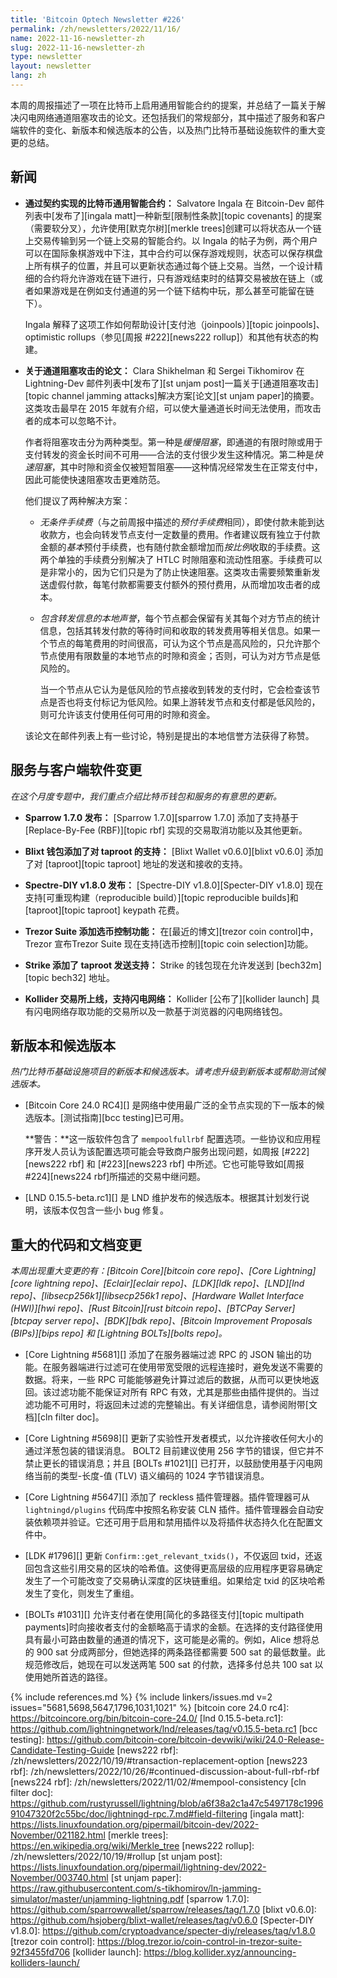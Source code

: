 ```yaml
---
title: 'Bitcoin Optech Newsletter #226'
permalink: /zh/newsletters/2022/11/16/
name: 2022-11-16-newsletter-zh
slug: 2022-11-16-newsletter-zh
type: newsletter
layout: newsletter
lang: zh
---
```

本周的周报描述了一项在比特币上启用通用智能合约的提案，并总结了一篇关于解决闪电网络通道阻塞攻击的论文。还包括我们的常规部分，其中描述了服务和客户端软件的变化、新版本和候选版本的公告，以及热门比特币基础设施软件的重大变更的总结。

## 新闻

- **<!--general-smart-contracts-in-bitcoin-via-covenants-->通过契约实现的比特币通用智能合约：** Salvatore Ingala 在 Bitcoin-Dev 邮件列表中[发布了][ingala matt]一种新型[限制性条款][topic covenants] 的提案（需要软分叉），允许使用[默克尔树][merkle trees]创建可以将状态从一个链上交易传输到另一个链上交易的智能合约。以 Ingala 的帖子为例，两个用户可以在国际象棋游戏中下注，其中合约可以保存游戏规则，状态可以保存棋盘上所有棋子的位置，并且可以更新状态通过每个链上交易。当然，一个设计精细的合约将允许游戏在链下进行，只有游戏结束时的结算交易被放在链上（或者如果游戏是在例如支付通道的另一个链下结构中玩，那么甚至可能留在链下）。

    Ingala 解释了这项工作如何帮助设计[支付池（joinpools）][topic joinpools]、optimistic rollups（参见[周报 #222][news222 rollup]）和其他有状态的构建。

- **<!--paper-about-channel-jamming-attacks-->关于通道阻塞攻击的论文：** Clara Shikhelman 和 Sergei Tikhomirov 在 Lightning-Dev 邮件列表中[发布了][st unjam post]一篇关于[通道阻塞攻击][topic channel jamming attacks]解决方案[论文][st unjam paper]的摘要。这类攻击最早在 2015 年就有介绍，可以使大量通道长时间无法使用，而攻击者的成本可以忽略不计。

    作者将阻塞攻击分为两种类型。第一种是*缓慢阻塞*，即通道的有限时隙或用于支付转发的资金长时间不可用——合法的支付很少发生这种情况。第二种是*快速阻塞*，其中时隙和资金仅被短暂阻塞——这种情况经常发生在正常支付中，因此可能使快速阻塞攻击更难防范。

    他们提议了两种解决方案：

    - *<!--unconditional-fees-->无条件手续费*（与之前周报中描述的*预付手续费*相同），即使付款未能到达收款方，也会向转发节点支付一定数量的费用。作者建议既有独立于付款金额的*基本*预付手续费，也有随付款金额增加而*按比例*收取的手续费。这两个单独的手续费分别解决了 HTLC 时隙阻塞和流动性阻塞。手续费可以是非常小的，因为它们只是为了防止快速阻塞。这类攻击需要频繁重新发送虚假付款，每笔付款都需要支付额外的预付费用，从而增加攻击者的成本。

    - *<!--local-reputation-with-forwarding-->包含转发信息的本地声誉*，每个节点都会保留有关其每个对方节点的统计信息，包括其转发付款的等待时间和收取的转发费用等相关信息。如果一个节点的每笔费用的时间很高，可认为这个节点是高风险的，只允许那个节点使用有限数量的本地节点的时隙和资金；否则，可认为对方节点是低风险的。

        当一个节点从它认为是低风险的节点接收到转发的支付时，它会检查该节点是否也将支付标记为低风险。如果上游转发节点和支付都是低风险的，则可允许该支付使用任何可用的时隙和资金。

    该论文在邮件列表上有一些讨论，特别是提出的本地信誉方法获得了称赞。

## 服务与客户端软件变更

*在这个月度专题中，我们重点介绍比特币钱包和服务的有意思的更新。*

- **Sparrow 1.7.0 发布：**
  [Sparrow 1.7.0][sparrow 1.7.0] 添加了支持基于 [Replace-By-Fee (RBF)][topic rbf] 实现的交易取消功能以及其他更新。

- **Blixt 钱包添加了对 taproot 的支持：**
  [Blixt Wallet v0.6.0][blixt v0.6.0] 添加了对 [taproot][topic taproot] 地址的发送和接收的支持。

- **Spectre-DIY v1.8.0 发布：**
  [Spectre-DIY v1.8.0][Specter-DIY v1.8.0] 现在支持[可重现构建（reproducible build）][topic reproducible builds]和 [taproot][topic taproot] keypath 花费。

- **Trezor Suite 添加选币控制功能：**
  在[最近的博文][trezor coin control]中，Trezor 宣布Trezor Suite 现在支持[选币控制][topic coin selection]功能。

- **Strike 添加了 taproot 发送支持：**
  Strike 的钱包现在允许发送到 [bech32m][topic bech32] 地址。

- **Kollider 交易所上线，支持闪电网络：**
  Kollider [公布了][kollider launch] 具有闪电网络存取功能的交易所以及一款基于浏览器的闪电网络钱包。

## 新版本和候选版本

*热门比特币基础设施项目的新版本和候选版本。请考虑升级到新版本或帮助测试候选版本。*

- [Bitcoin Core 24.0 RC4][] 是网络中使用最广泛的全节点实现的下一版本的候选版本。[测试指南][bcc testing]已可用。

  **<!--warning-->警告：**这一版软件包含了 `mempoolfullrbf` 配置选项。一些协议和应用程序开发人员认为该配置选项可能会导致商户服务出现问题，如周报 [#222][news222 rbf] 和 [#223][news223 rbf] 中所述。它也可能导致如[周报 #224][news224 rbf]所描述的交易中继问题。

- [LND 0.15.5-beta.rc1][] 是 LND 维护发布的候选版本。根据其计划发行说明，该版本仅包含一些小 bug 修复。

## 重大的代码和文档变更

*本周出现重大变更的有：[Bitcoin Core][bitcoin core repo]、[Core Lightning][core lightning repo]、[Eclair][eclair repo]、[LDK][ldk repo]、[LND][lnd repo]、[libsecp256k1][libsecp256k1 repo]、[Hardware Wallet Interface (HWI)][hwi repo]、[Rust Bitcoin][rust bitcoin repo]、[BTCPay Server][btcpay server repo]、[BDK][bdk repo]、[Bitcoin Improvement Proposals (BIPs)][bips repo] 和 [Lightning BOLTs][bolts repo]。*

- [Core Lightning #5681][] 添加了在服务器端过滤 RPC 的 JSON 输出的功能。在服务器端进行过滤可在使用带宽受限的远程连接时，避免发送不需要的数据。将来，一些 RPC 可能能够避免计算过滤后的数据，从而可以更快地返回。该过滤功能不能保证对所有 RPC 有效，尤其是那些由插件提供的。当过滤功能不可用时，将返回未过滤的完整输出。有关详细信息，请参阅附带[文档][cln filter doc]。

- [Core Lightning #5698][] 更新了实验性开发者模式，以允许接收任何大小的通过洋葱包装的错误消息。 BOLT2 目前建议使用 256 字节的错误，但它并不禁止更长的错误消息；并且 [BOLTs #1021][] 已打开，以鼓励使用基于闪电网络当前的类型-长度-值 (TLV) 语义编码的 1024 字节错误消息。

- [Core Lightning #5647][] 添加了 reckless 插件管理器。插件管理器可从 `lightningd/plugins` 代码库中按照名称安装 CLN 插件。插件管理器会自动安装依赖项并验证。它还可用于启用和禁用插件以及将插件状态持久化在配置文件中。

- [LDK #1796][] 更新 `Confirm::get_relevant_txids()`，不仅返回 txid，还返回包含这些引用交易的区块的哈希值。这使得更高层级的应用程序更容易确定发生了一个可能改变了交易确认深度的区块链重组。如果给定 txid 的区块哈希发生了变化，则发生了重组。

- [BOLTs #1031][] 允许支付者在使用[简化的多路径支付][topic multipath payments]时向接收者支付的金额略高于请求的金额。在选择的支付路径使用具有最小可路由数量的通道的情况下，这可能是必需的。例如，Alice 想将总的 900 sat 分成两部分，但她选择的两条路径都需要 500 sat 的最低数量。此规范修改后，她现在可以发送两笔 500 sat 的付款，选择多付总共 100 sat 以使用她所首选的路径。

{% include references.md %}
{% include linkers/issues.md v=2 issues="5681,5698,5647,1796,1031,1021" %}
[bitcoin core 24.0 rc4]: https://bitcoincore.org/bin/bitcoin-core-24.0/
[lnd 0.15.5-beta.rc1]: https://github.com/lightningnetwork/lnd/releases/tag/v0.15.5-beta.rc1
[bcc testing]: https://github.com/bitcoin-core/bitcoin-devwiki/wiki/24.0-Release-Candidate-Testing-Guide
[news222 rbf]: /zh/newsletters/2022/10/19/#transaction-replacement-option
[news223 rbf]: /zh/newsletters/2022/10/26/#continued-discussion-about-full-rbf-rbf
[news224 rbf]: /zh/newsletters/2022/11/02/#mempool-consistency
[cln filter doc]: https://github.com/rustyrussell/lightning/blob/a6f38a2c1a47c5497178c199691047320f2c55bc/doc/lightningd-rpc.7.md#field-filtering
[ingala matt]: https://lists.linuxfoundation.org/pipermail/bitcoin-dev/2022-November/021182.html
[merkle trees]: https://en.wikipedia.org/wiki/Merkle_tree
[news222 rollup]: /zh/newsletters/2022/10/19/#rollup
[st unjam post]: https://lists.linuxfoundation.org/pipermail/lightning-dev/2022-November/003740.html
[st unjam paper]: https://raw.githubusercontent.com/s-tikhomirov/ln-jamming-simulator/master/unjamming-lightning.pdf
[sparrow 1.7.0]: https://github.com/sparrowwallet/sparrow/releases/tag/1.7.0
[blixt v0.6.0]: https://github.com/hsjoberg/blixt-wallet/releases/tag/v0.6.0
[Specter-DIY v1.8.0]: https://github.com/cryptoadvance/specter-diy/releases/tag/v1.8.0
[trezor coin control]: https://blog.trezor.io/coin-control-in-trezor-suite-92f3455fd706
[kollider launch]: https://blog.kollider.xyz/announcing-kolliders-launch/
